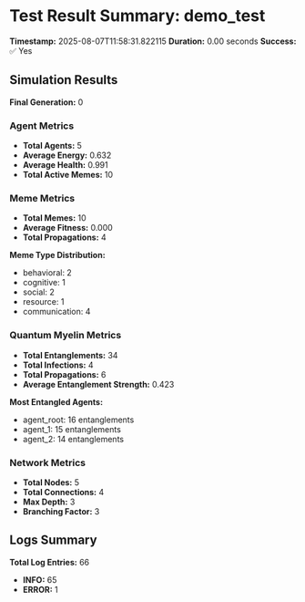 # Test Result Summary: demo_test

**Timestamp:** 2025-08-07T11:58:31.822115
**Duration:** 0.00 seconds
**Success:** ✅ Yes

## Simulation Results

**Final Generation:** 0

### Agent Metrics
- **Total Agents:** 5
- **Average Energy:** 0.632
- **Average Health:** 0.991
- **Total Active Memes:** 10

### Meme Metrics
- **Total Memes:** 10
- **Average Fitness:** 0.000
- **Total Propagations:** 4

**Meme Type Distribution:**
- behavioral: 2
- cognitive: 1
- social: 2
- resource: 1
- communication: 4

### Quantum Myelin Metrics
- **Total Entanglements:** 34
- **Total Infections:** 4
- **Total Propagations:** 6
- **Average Entanglement Strength:** 0.423

**Most Entangled Agents:**
- agent_root: 16 entanglements
- agent_1: 15 entanglements
- agent_2: 14 entanglements

### Network Metrics
- **Total Nodes:** 5
- **Total Connections:** 4
- **Max Depth:** 3
- **Branching Factor:** 3

## Logs Summary
**Total Log Entries:** 66
- **INFO:** 65
- **ERROR:** 1
